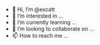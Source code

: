 - 👋 Hi, I’m @excatt
- 👀 I’m interested in ...
- 🌱 I’m currently learning ...
- 💞️ I’m looking to collaborate on ...
- 📫 How to reach me ...

<!---
excatt/excatt is a ✨ special ✨ repository because its `README.md` (this file) appears on your GitHub profile.
You can click the Preview link to take a look at your changes.
--->
